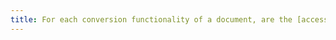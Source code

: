 ```yaml
---
title: For each conversion functionality of a document, are the [accessibility-related information](#accessibility-information) available in the source document preserved in the destination document (except in special cases)?
---
```

